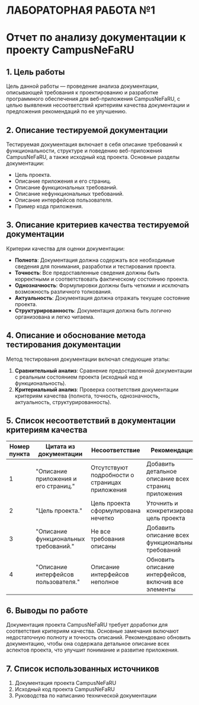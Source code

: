 # ЛАБОРАТОРНАЯ РАБОТА №1

# Отчет по анализу документации к проекту CampusNeFaRU

## 1. Цель работы
Цель данной работы — проведение анализа документации, описывающей требования к проектированию и разработке программного обеспечения для веб-приложения CampusNeFaRU, с целью выявления несоответствий критериям качества документации и предложения рекомендаций по ее улучшению.

## 2. Описание тестируемой документации
Тестируемая документация включает в себя описание требований к функциональности, структуре и поведению веб-приложения CampusNeFaRU, а также исходный код проекта. Основные разделы документации:
- Цель проекта.
- Описание приложения и его страниц.
- Описание функциональных требований.
- Описание нефункциональных требований.
- Описание интерфейсов пользователя.
- Пример кода приложения.

## 3. Описание критериев качества тестируемой документации
Критерии качества для оценки документации:
- **Полнота**: Документация должна содержать все необходимые сведения для понимания, разработки и тестирования проекта.
- **Точность**: Все предоставленные сведения должны быть корректными и соответствовать фактическому состоянию проекта.
- **Однозначность**: Формулировки должны быть четкими и исключать возможность различного толкования.
- **Актуальность**: Документация должна отражать текущее состояние проекта.
- **Структурированность**: Документация должна быть логично организована и легко читаема.

## 4. Описание и обоснование метода тестирования документации
Метод тестирования документации включал следующие этапы:
1. **Сравнительный анализ**: Сравнение предоставленной документации с реальным состоянием проекта (исходный код и функциональность).
2. **Критериальный анализ**: Проверка соответствия документации критериям качества (полнота, точность, однозначность, актуальность, структурированность).

## 5. Список несоответствий в документации критериям качества
| Номер пункта | Цитата из документации | Несоответствие | Рекомендация |
|--------------|------------------------|----------------|--------------|
| 1            | "Описание приложения и его страниц." | Отсутствуют подробности о страницах приложения | Добавить детальное описание всех страниц приложения |
| 2            | "Цель проекта." | Цель проекта сформулирована нечетко | Уточнить и конкретизировать цель проекта |
| 3            | "Описание функциональных требований." | Не все требования описаны | Добавить описание всех функциональных требований |
| 4            | "Описание интерфейсов пользователя." | Описание интерфейсов неполное | Обновить описание интерфейсов, включив все элементы |

## 6. Выводы по работе
Документация проекта CampusNeFaRU требует доработки для соответствия критериям качества. Основные замечания включают недостаточную полноту и точность описаний. Рекомендовано обновить документацию, чтобы она содержала детальное описание всех аспектов проекта, что улучшит понимание и развитие приложения.

## 7. Список использованных источников
1. Документация проекта CampusNeFaRU
2. Исходный код проекта CampusNeFaRU
3. Руководства по написанию технической документации

